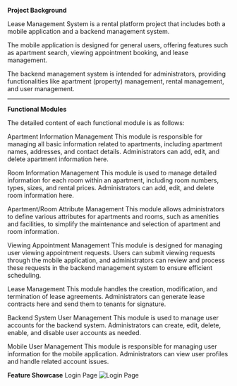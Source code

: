 **Project Background**

Lease Management System  is a rental platform project that includes both a mobile application and a backend management system.

The mobile application is designed for general users, offering features such as apartment search, viewing appointment booking, and lease management.

The backend management system is intended for administrators, providing functionalities like apartment (property) management, rental management, and user management.

----------------------------------------------------------------------------------------------------
**Functional Modules**

The detailed content of each functional module is as follows:

Apartment Information Management
This module is responsible for managing all basic information related to apartments, including apartment names, addresses, and contact details. Administrators can add, edit, and delete apartment information here.

Room Information Management
This module is used to manage detailed information for each room within an apartment, including room numbers, types, sizes, and rental prices. Administrators can add, edit, and delete room information here.

Apartment/Room Attribute Management
This module allows administrators to define various attributes for apartments and rooms, such as amenities and facilities, to simplify the maintenance and selection of apartment and room information.

Viewing Appointment Management
This module is designed for managing user viewing appointment requests. Users can submit viewing requests through the mobile application, and administrators can review and process these requests in the backend management system to ensure efficient scheduling.

Lease Management
This module handles the creation, modification, and termination of lease agreements. Administrators can generate lease contracts here and send them to tenants for signature.

Backend System User Management
This module is used to manage user accounts for the backend system. Administrators can create, edit, delete, enable, and disable user accounts as needed.

Mobile User Management
This module is responsible for managing user information for the mobile application. Administrators can view user profiles and handle related account issues.

**Feature Showcase**
Login Page
![Login Page](images/登录.png)
